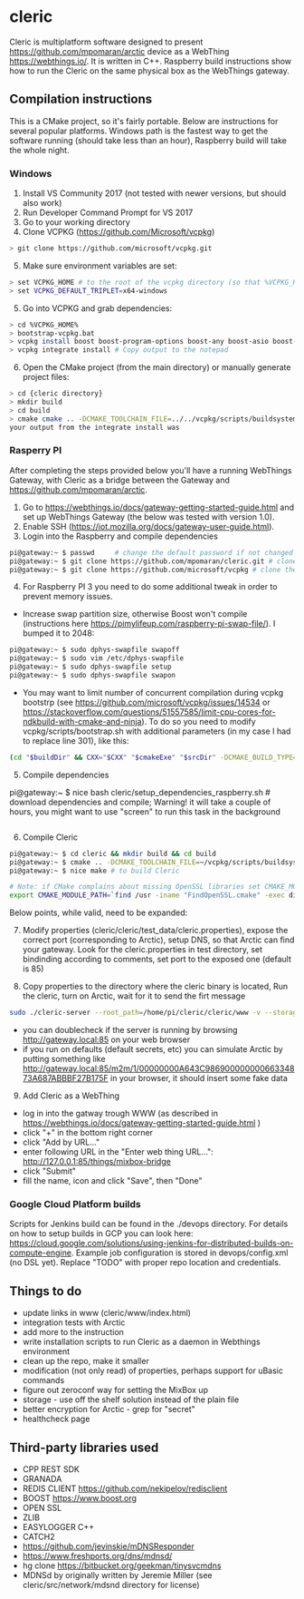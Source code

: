 # cleric

Cleric is multiplatform software designed to present <https://github.com/mpomaran/arctic> device as a WebThing  <https://webthings.io/>. It is written in C++. Raspberry build instructions show how to run the Cleric on the same physical box as the WebThings gateway.

## Compilation instructions

This is a CMake project, so it's fairly portable. Below are instructions for several popular platforms. Windows path is the fastest way to get the software running (should take less than an hour), Raspberry build will take the whole night.

### Windows

1. Install VS Community 2017 (not tested with newer versions, but should also work)
2. Run Developer Command Prompt for VS 2017
3. Go to your working directory
4. Clone VCPKG (<https://github.com/Microsoft/vcpkg>)

```bash
> git clone https://github.com/microsoft/vcpkg.git
```

5. Make sure environment variables are set:

```bash
> set VCPKG_HOME # to the root of the vcpkg directory (so that %VCPKG_HOME%/scripts/buildsystems/vcpkg.cmake is a path to the existing file)
> set VCPKG_DEFAULT_TRIPLET=x64-windows
```

5. Go into VCPKG and grab dependencies:

```bash
> cd %VCPKG_HOME%
> bootstrap-vcpkg.bat
> vcpkg install boost boost-program-options boost-any boost-asio boost-filesystem boost-functional zlib openssl easyloggingpp picojson msgpack
> vcpkg integrate install # Copy output to the notepad
```

6. Open the CMake project (from the main directory) or manually generate project files:
```bash
> cd {cleric directory}
> mkdir build
> cd build
> cmake cmake .. -DCMAKE_TOOLCHAIN_FILE=../../vcpkg/scripts/buildsystems/vcpkg.cmake -DVCPKG_TARGET_TRIPLET=x64-windows # or whatever 
your output from the integrate install was 
```

### Rasperry PI

After completing the steps provided below you'll have a running WebThings Gateway, with Cleric as a bridge between the Gateway and <https://github.com/mpomaran/arctic>.

1. Go to <https://webthings.io/docs/gateway-getting-started-guide.html> and set up WebThings Gateway (the below was tested with version 1.0).
2. Enable SSH (<https://iot.mozilla.org/docs/gateway-user-guide.html>).
3. Login into the Raspberry and compile dependencies

```bash
pi@gateway:~ $ passwd     # change the default password if not changed previously
pi@gateway:~ $ git clone https://github.com/mpomaran/cleric.git # clone the repo
pi@gateway:~ $ git clone https://github.com/microsoft/vcpkg # clone the repo
```

4. For Raspberry PI 3 you need to do some additional tweak in order to prevent memory issues.

- Increase swap partition size, otherwise Boost won't compile (instructions here <https://pimylifeup.com/raspberry-pi-swap-file/>). I bumped it to 2048:

```bash
pi@gateway:~ $ sudo dphys-swapfile swapoff
pi@gateway:~ $ sudo vim /etc/dphys-swapfile
pi@gateway:~ $ sudo dphys-swapfile setup
pi@gateway:~ $ sudo dphys-swapfile swapon
```

- You may want to limit number of concurrent compilation during vcpkg bootstrp (see <https://github.com/microsoft/vcpkg/issues/14534> or <https://stackoverflow.com/questions/51557585/limit-cpu-cores-for-ndkbuild-with-cmake-and-ninja>). To do so you need to modify vcpkg/scripts/bootstrap.sh with additional parameters (in my case I had to replace line 301), like this:

```bash
(cd "$buildDir" && CXX="$CXX" "$cmakeExe" "$srcDir" -DCMAKE_BUILD_TYPE=Release -G "Ninja" "-DCMAKE_MAKE_PROGRAM=$ninjaExe" "-DCMAKE_JOB_POOL_COMPILE:STRING=compile" "-DCMAKE_JOB_POOL_LINK:STRING=link" '-DCMAKE_JOB_POOLS:STRING=compile=1;link=1'  "-DBUILD_TESTING=$vcpkgBuildTests" "-DVCPKG_DEVELOPMENT_WARNINGS=OFF" "-DVCPKG_ALLOW_APPLE_CLANG=$vcpkgAllowAppleClang") || exit 1 
```

5. Compile dependencies

pi@gateway:~ $ nice bash cleric/setup_dependencies_raspberry.sh # download dependencies and compile; Warning! it will take a couple of hours, you might want to use "screen" to run this task in the background
```bash
```

6. Compile Cleric

```bash
pi@gateway:~ $ cd cleric && mkdir build && cd build
pi@gateway:~ $ cmake .. -DCMAKE_TOOLCHAIN_FILE=~/vcpkg/scripts/buildsystems/vcpkg.cmake
pi@gateway:~ $ nice make # to build Cleric

# Note: if CMake complains about missing OpenSSL libraries set CMAKE_MODULE_PATH, or exec followiog before issuing the make command:
export CMAKE_MODULE_PATH=`find /usr -iname "FindOpenSSL.cmake" -exec dirname {} \;`
```

Below points, while valid, need to be expanded:

7. Modify properties (cleric/cleric/test_data/cleric.properties), expose the correct port (corresponding to Arctic), setup DNS, so that Arctic can find your gateway. Look for the cleric.properties in test directory, set bindinding according to comments, set port to the exposed one (default is 85) 

8. Copy properties to the directory where the cleric binary is located, Run the cleric, turn on Arctic, wait for it to send the firt message

```bash
sudo ./cleric-server --root_path=/home/pi/cleric/cleric/www -v --storage-strategy=hdd #this command runs the Cleric in the standalone (not daemonized) mode
```

- you can doublecheck if the server is running by browsing <http://gateway.local:85> on your web browser
- if you run on defaults (default secrets, etc) you can simulate Arctic by putting something like <http://gateway.local:85/m2m/1/00000000A643C98690000000066334873A687ABBBF27B175F> in your browser, it should insert some fake data

9. Add Cleric as a WebThing

- log in into the gatway trough WWW (as described in <https://webthings.io/docs/gateway-getting-started-guide.html> )
- click "+" in the bottom right corner
- click "Add by URL..."
- enter following URL in the "Enter web thing URL...": http://127.0.0.1:85/things/mixbox-bridge
- click "Submit"
- fill the name, icon and click "Save", then "Done"

### Google Cloud Platform builds

Scripts for Jenkins build can be found in the ./devops directory. For details on how to setup builds in GCP you can look here: <https://cloud.google.com/solutions/using-jenkins-for-distributed-builds-on-compute-engine>.
Example job configuration is stored in devops/config.xml (no DSL yet). Replace "TODO" with proper repo location and credentials.

## Things to do

- update links in www (cleric/www/index.html)
- integration tests with Arctic
- add more to the instruction
- write installation scripts to run Cleric as a daemon in Webthings environment
- clean up the repo, make it smaller
- modification (not only read) of properties, perhaps support for uBasic commands
- figure out zeroconf way for setting the MixBox up
- storage - use off the shelf solution instead of the plain file
- better encryption for Arctic - grep for "secret"
- healthcheck page

## Third-party libraries used

- CPP REST SDK
- GRANADA
- REDIS CLIENT <https://github.com/nekipelov/redisclient>
- BOOST <https://www.boost.org>
- OPEN SSL
- ZLIB
- EASYLOGGER C++
- CATCH2
- <https://github.com/jevinskie/mDNSResponder>
- <https://www.freshports.org/dns/mdnsd/>
- hg clone <https://bitbucket.org/geekman/tinysvcmdns>
- MDNSd by originally written by Jeremie Miller (see cleric/src/network/mdsnd directory for license)

